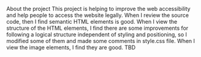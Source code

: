 About the project
This project is helping to improve the web accessibility and help people to access the website legally.
When I review the source code, then I find semantic HTML elements is good.
When I view the structure of the HTML elements, I find there are some improvements for following a logical structure independent of styling and positioning, so I modified some of them and made some comments in style.css file.
When I view the image elements, I find they are good.
TBD
